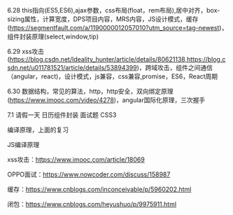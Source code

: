 6.28  this指向(ES5,ES6),ajax参数，css布局(float，rem布局),居中对齐，box-sizing属性，计算宽度，DPS项目内容，MRS内容，JS设计模式，缓存(https://segmentfault.com/a/1190000012057010?utm_source=tag-newest)，组件封装原理(select,window,tip)

6.29  xss攻击(https://blog.csdn.net/Ideality_hunter/article/details/80621138,https://blog.csdn.net/u011781521/article/details/53894399)，跨域攻击，组件之间通信（angular，react)，设计模式，js兼容，css兼容,promise，ES6，React周期

6.30 数据结构，常见的算法，http，http安全，双向绑定原理(https://www.imooc.com/video/4278)，angular国际化原理，三次握手

7.1 请假一天  日历组件封装 面试题 CSS3

编译原理，上面的复习

JS编译原理


xss攻击：https://www.imooc.com/article/18069

OPPO面试：https://www.nowcoder.com/discuss/158987


缓存：https://www.cnblogs.com/inconceivable/p/5960202.html

闭包：https://www.cnblogs.com/heyushuo/p/9975911.html